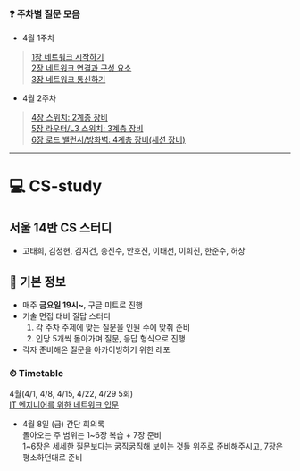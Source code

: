 ### ❓ 주차별 질문 모음
- 4월 1주차
> [1장 네트워크 시작하기](https://github.com/SSAFY7th-Seoul14/CS-study/tree/main/4%EC%9B%94%201%EC%A3%BC%EC%B0%A8/1%EC%9E%A5%20%EB%84%A4%ED%8A%B8%EC%9B%8C%ED%81%AC%20%EC%8B%9C%EC%9E%91%ED%95%98%EA%B8%B0)  
> [2장 네트워크 연결과 구성 요소](https://github.com/SSAFY7th-Seoul14/CS-study/tree/main/4%EC%9B%94%201%EC%A3%BC%EC%B0%A8/2%EC%9E%A5%20%EB%84%A4%ED%8A%B8%EC%9B%8C%ED%81%AC%20%EC%97%B0%EA%B2%B0%EA%B3%BC%20%EA%B5%AC%EC%84%B1%20%EC%9A%94%EC%86%8C)  
> [3장 네트워크 통신하기](https://github.com/SSAFY7th-Seoul14/CS-study/tree/main/4%EC%9B%94%201%EC%A3%BC%EC%B0%A8/3%EC%9E%A5%20%EB%84%A4%ED%8A%B8%EC%9B%8C%ED%81%AC%20%ED%86%B5%EC%8B%A0%ED%95%98%EA%B8%B0)

- 4월 2주차
> [4장 스위치: 2계층 장비](https://github.com/SSAFY7th-Seoul14/CS-study/tree/main/4%EC%9B%94%202%EC%A3%BC%EC%B0%A8/4%EC%9E%A5%20%EC%8A%A4%EC%9C%84%EC%B9%98:%202%EA%B3%84%EC%B8%B5%20%EC%9E%A5%EB%B9%84)  
> [5장 라우터/L3 스위치: 3계층 장비](https://github.com/SSAFY7th-Seoul14/CS-study/tree/main/4%EC%9B%94%202%EC%A3%BC%EC%B0%A8/5%EC%9E%A5%20%EB%9D%BC%EC%9A%B0%ED%84%B0%7CL3%20%EC%8A%A4%EC%9C%84%EC%B9%98:%203%EA%B3%84%EC%B8%B5%20%EC%9E%A5%EB%B9%84)  
> [6장 로드 밸런서/방화벽: 4계층 장비(세션 장비)](https://github.com/SSAFY7th-Seoul14/CS-study/tree/main/4%EC%9B%94%202%EC%A3%BC%EC%B0%A8/6%EC%9E%A5%20%EB%A1%9C%EB%93%9C%20%EB%B0%B8%EB%9F%B0%EC%84%9C%7C%EB%B0%A9%ED%99%94%EB%B2%BD:%204%EA%B3%84%EC%B8%B5%20%EC%9E%A5%EB%B9%84(%EC%84%B8%EC%85%98%20%EC%9E%A5%EB%B9%84))

---

# 💻 CS-study

## 서울 14반 CS 스터디

- 고태희, 김정현, 김지건, 송진수, 안호진, 이태선, 이희진, 한준수, 허상

## 📌 기본 정보

- 매주 **금요일 19시~**, 구글 미트로 진행
- 기술 면접 대비 질답 스터디
  1. 각 주차 주제에 맞는 질문을 인원 수에 맞춰 준비
  2. 인당 5개씩 돌아가며 질문, 응답 형식으로 진행
- 각자 준비해온 질문을 아카이빙하기 위한 레포

### ⏱ Timetable
4월(4/1, 4/8, 4/15, 4/22, 4/29 5회)  
[IT 엔지니어를 위한 네트워크 입문](http://www.yes24.com/Product/Goods/93997435)

- 4월 8일 (금) 간단 회의록  
돌아오는 주 범위는 1\~6장 복습 + 7장 준비  
1\~6장은 세세한 질문보다는 굵직굵직해 보이는 것들 위주로 준비해주시고, 7장은 평소하던대로 준비

